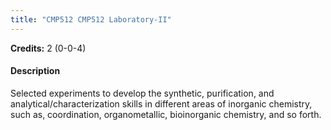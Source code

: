 ```yaml
---
title: "CMP512 CMP512 Laboratory-II"
---
```

**Credits:** 2 (0-0-4)

#### Description
Selected experiments to develop the synthetic, purification, and analytical/characterization skills in different areas of inorganic chemistry, such as, coordination, organometallic, bioinorganic chemistry, and so forth.